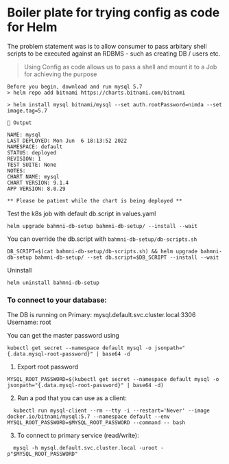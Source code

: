 # Boiler plate for trying config as code for Helm

The problem statement was is to allow consumer to pass arbitary shell scripts to be executed against an RDBMS - 
such as creating DB / users etc.

>Using Config as code allows us to pass a shell and mount it to a Job for achieving the purpose

```
Before you begin, download and run mysql 5.7
> helm repo add bitnami https://charts.bitnami.com/bitnami

> helm install mysql bitnami/mysql --set auth.rootPassword=nimda --set image.tag=5.7

🔴 Output

NAME: mysql
LAST DEPLOYED: Mon Jun  6 18:13:52 2022
NAMESPACE: default
STATUS: deployed
REVISION: 1
TEST SUITE: None
NOTES:
CHART NAME: mysql
CHART VERSION: 9.1.4
APP VERSION: 8.0.29

** Please be patient while the chart is being deployed **
```

Test the k8s job with default db.script in values.yaml
```
helm upgrade bahmni-db-setup bahmni-db-setup/ --install --wait
```

You can override the db.script with `bahmni-db-setup/db-scripts.sh`
```
DB_SCRIPT=$(cat bahmni-db-setup/db-scripts.sh) && helm upgrade bahmni-db-setup bahmni-db-setup/ --set db.script=$DB_SCRIPT --install --wait
```

Uninstall
```
helm uninstall bahmni-db-setup
```

### To connect to your database:
The DB is running on 
Primary: mysql.default.svc.cluster.local:3306
Username: root

You can get the master password using
```
kubectl get secret --namespace default mysql -o jsonpath="{.data.mysql-root-password}" | base64 -d
```
1. Export root password
```
MYSQL_ROOT_PASSWORD=$(kubectl get secret --namespace default mysql -o jsonpath="{.data.mysql-root-password}" | base64 -d)
```
2. Run a pod that you can use as a client:

```
  kubectl run mysql-client --rm --tty -i --restart='Never' --image  docker.io/bitnami/mysql:5.7 --namespace default --env MYSQL_ROOT_PASSWORD=$MYSQL_ROOT_PASSWORD --command -- bash
```
3. To connect to primary service (read/write):

```
  mysql -h mysql.default.svc.cluster.local -uroot -p"$MYSQL_ROOT_PASSWORD"
```